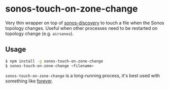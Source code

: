 # sonos-touch-on-zone-change

Very thin wrapper on top of [sonos-discovery](https://github.com/jishi/node-sonos-discovery) to touch a file when the Sonos topology changes. Useful when other processes need to be restarted on topology change (e.g. `airsonos`).

## Usage

```bash
$ npm install -g sonos-touch-on-zone-change
$ sonos-touch-on-zone-change <filename>
```

`sonos-touch-on-zone-change` is a long-running process, it's best used with something like [forever](https://github.com/foreverjs/forever).
